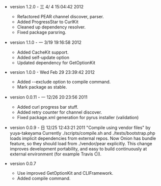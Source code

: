 
- version 1.2.0  - 三  4/ 4 15:04:42 2012
    - Refactored PEAR channel discover, parser.
    - Added ProgressStar to CurlKit
    - Cleaned up dependency resolver.
    - Fixed package parsring.

- version 1.1.0  - 一  3/19 19:16:58 2012
    - Added CacheKit support.
    - Added self-update option
    - Updated dependency for GetOptionKit

- version 1.0.0  - Wed Feb 29 23:39:42 2012
    - Added  --exclude option to compile command.
    - Mark package as stable.

- version 0.0.11 - 一 12/26 20:23:56 2011
    - Added curl progress bar stuff.
    - Added retry counter for channel discover.
    - Fixed package.xml generation for pyrus installer (validation)

- version 0.0.9 - 日 12/25 12:43:21 2011
    "Compile using vendor files" by yuya-takeyama
    Currently ./scripts/compile.sh and ./tests/bootstrap.php loads implicit dependencies from external repos.
    Now Onion has bundle feature, so they should load from ./vendor/pear explicitly.
    This change improves development portability, and easy to build continuously at external environment (for example Travis CI).

- version 0.0.7
    - Use improved GetOptionKit and CLIFramework.
    - Added compile command.
